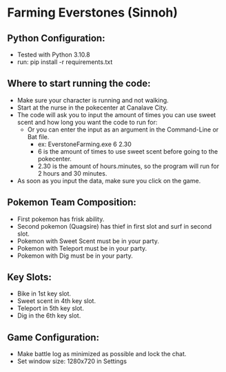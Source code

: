 # Farming Everstones (Sinnoh)

## Python Configuration:
* Tested with Python 3.10.8
* run: pip install -r requirements.txt

## Where to start running the code:
* Make sure your character is running and not walking.
* Start at the nurse in the pokecenter at Canalave City.
* The code will ask you to input the amount of times you can use sweet scent and how long you want the code to run for:
    * Or you can enter the input as an argument in the Command-Line or Bat file.
        * ex: EverstoneFarming.exe 6 2.30
        * 6 is the amount of times to use sweet scent before going to the pokecenter.
        * 2.30 is the amount of hours.minutes, so the program will run for 2 hours and 30 minutes.
* As soon as you input the data, make sure you click on the game.

## Pokemon Team Composition:
* First pokemon has frisk ability.
* Second pokemon (Quagsire) has thief in first slot and surf in second slot.
* Pokemon with Sweet Scent must be in your party.
* Pokemon with Teleport must be in your party.
* Pokemon with Dig must be in your party.

## Key Slots:
* Bike in 1st key slot.
* Sweet scent in 4th key slot.
* Teleport in 5th key slot.
* Dig in the 6th key slot.

## Game Configuration:
* Make battle log as minimized as possible and lock the chat.
* Set window size: 1280x720 in Settings

